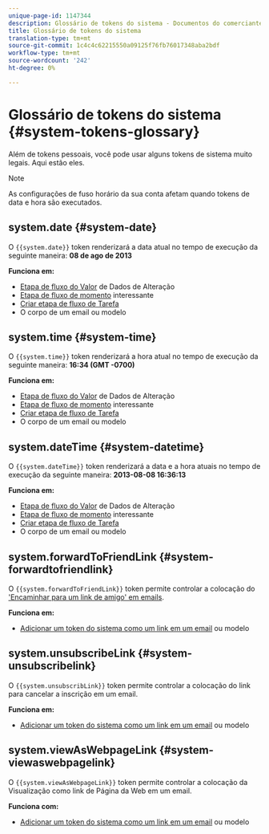 ```yaml
---
unique-page-id: 1147344
description: Glossário de tokens do sistema - Documentos do comerciante - Documentação do produto
title: Glossário de tokens do sistema
translation-type: tm+mt
source-git-commit: 1c4c4c62215550a09125f76fb76017348aba2bdf
workflow-type: tm+mt
source-wordcount: '242'
ht-degree: 0%

---
```



# Glossário de tokens do sistema {#system-tokens-glossary}

Além de tokens pessoais, você pode usar alguns tokens de sistema muito legais. Aqui estão eles.

>[!NOTE]
>
>As configurações de fuso horário da sua conta afetam quando tokens de data e hora são executados.

## system.date {#system-date}

O `{{system.date}}` token renderizará a data atual no tempo de execução da seguinte maneira: **08 de ago de 2013**

**Funciona em:**

* [Etapa de fluxo do Valor](../../../../product-docs/core-marketo-concepts/smart-campaigns/flow-actions/change-data-value.md) de Dados de Alteração
* [Etapa de fluxo de momento](../../../../product-docs/core-marketo-concepts/smart-campaigns/flow-actions/interesting-moment.md) interessante
* [Criar etapa de fluxo de Tarefa](../../../../product-docs/core-marketo-concepts/smart-campaigns/salesforce-flow-actions/create-task.md)
* O corpo de um email ou modelo

## system.time {#system-time}

O `{{system.time}}` token renderizará a hora atual no tempo de execução da seguinte maneira: **16:34 (GMT -0700)**

**Funciona em:**

* [Etapa de fluxo do Valor](../../../../product-docs/core-marketo-concepts/smart-campaigns/flow-actions/change-data-value.md) de Dados de Alteração
* [Etapa de fluxo de momento](../../../../product-docs/core-marketo-concepts/smart-campaigns/flow-actions/interesting-moment.md) interessante
* [Criar etapa de fluxo de Tarefa](../../../../product-docs/core-marketo-concepts/smart-campaigns/salesforce-flow-actions/create-task.md)
* O corpo de um email ou modelo

## system.dateTime {#system-datetime}

O `{{system.dateTime}}` token renderizará a data e a hora atuais no tempo de execução da seguinte maneira: **2013-08-08 16:36:13**

**Funciona em:**

* [Etapa de fluxo do Valor](../../../../product-docs/core-marketo-concepts/smart-campaigns/flow-actions/change-data-value.md) de Dados de Alteração
* [Etapa de fluxo de momento](../../../../product-docs/core-marketo-concepts/smart-campaigns/flow-actions/interesting-moment.md) interessante
* [Criar etapa de fluxo de Tarefa](../../../../product-docs/core-marketo-concepts/smart-campaigns/salesforce-flow-actions/create-task.md)
* O corpo de um email ou modelo

## system.forwardToFriendLink {#system-forwardtofriendlink}

O `{{system.forwardToFriendLink}}` token permite controlar a colocação do [&#39;Encaminhar para um link de amigo&#39; em emails](../../../../product-docs/email-marketing/general/functions-in-the-editor/forward-to-a-friend-link-in-emails.md).

**Funciona em:**

* [Adicionar um token do sistema como um link em um email](add-a-system-token-as-a-link-in-an-email.md) ou modelo

## system.unsubscribeLink {#system-unsubscribelink}

O `{{system.unsubscribLink}}` token permite controlar a colocação do link para cancelar a inscrição em um email.

**Funciona em:**

* [Adicionar um token do sistema como um link em um email](add-a-system-token-as-a-link-in-an-email.md) ou modelo

## system.viewAsWebpageLink {#system-viewaswebpagelink}

O `{{system.viewAsWebpageLink}}` token permite controlar a colocação da Visualização como link de Página da Web em um email.

**Funciona com:**

* [Adicionar um token do sistema como um link em um email](add-a-system-token-as-a-link-in-an-email.md) ou modelo
